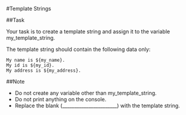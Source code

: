 #Template Strings

##Task

Your task is to create a template string and assign it to the variable my_template_string.

The template string should contain the following data only:

`My name is ${my_name}.`  
`My id is ${my_id}.`  
`My address is ${my_address}.`  

##Note

+ Do not create any variable other than my_template_string.  
+ Do not print anything on the console.  
+ Replace the blank (_______________________) with the template string.  

